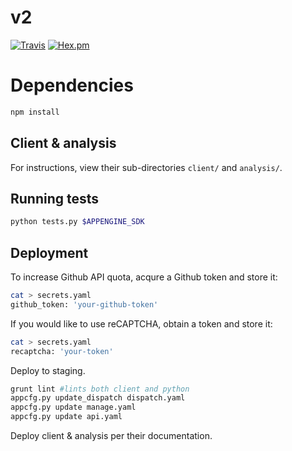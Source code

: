 # v2

[![Travis](https://img.shields.io/travis/customelements/v2.svg?maxAge=2592000&style=flat-square)](https://travis-ci.org/customelements/v2)
[![Hex.pm](https://img.shields.io/hexpm/l/plug.svg?maxAge=2592000&style=flat-square)]()

# Dependencies
```bash
npm install
```

## Client & analysis
For instructions, view their sub-directories `client/` and `analysis/`.

## Running tests
```bash
python tests.py $APPENGINE_SDK
```

## Deployment
To increase Github API quota, acqure a Github token and store it:
```bash
cat > secrets.yaml
github_token: 'your-github-token'
```

If you would like to use reCAPTCHA, obtain a token and store it:
```bash
cat > secrets.yaml
recaptcha: 'your-token'
```

Deploy to staging.
```bash
grunt lint #lints both client and python
appcfg.py update_dispatch dispatch.yaml
appcfg.py update manage.yaml
appcfg.py update api.yaml
```

Deploy client & analysis per their documentation.
